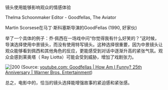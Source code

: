 
镜头使用能够影响观众的情感体验

Thelma Schoonmaker
Editor - Goodfellas, The Aviator

Martin Scorsese在马丁·斯科塞斯导演的GoodFellas (1990, 好家伙) 

举了一个具体的例子：乔·佩西在一场戏中问“你觉得我有什么好笑的？”这时候，导演选择使用中景镜头，而没有使用特写镜头。这种选择很重要，因为中景镜头让观众能够看到佩西和其他角色的反应，更能感受到对话中逐渐升高的紧张气氛。观众会感到莱奥塔（ Ray Liotta）可能会受到威胁，增加了戏剧张力。

![|200](https://i.ytimg.com/vi/Pfcy15ZUE2c/hqdefault.jpg)
(Source:  [youtube.com: Goodfellas | How Am I Funny? 25th Anniversary | Warner Bros. Entertainment](https://youtu.be/Pfcy15ZUE2c?t=95))

总之，电影中的，恰当的镜头选择能增强故事的紧迫感和紧张感。